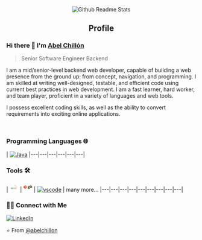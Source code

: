 <p align="center">
 <img width="100px" src="https://avatars.githubusercontent.com/u/45339034?s=400&u=6cddb232194ccd0377ebceec8e2385298da37706&v=4" align="center" alt="Github Readme Stats" />
 <h2 align="center">Profile</h2>
</p>

### Hi there 👋 I'm [Abel Chillón](https://anandmainali.com.np)
> Senior Software Engineer Backend

<div>
 <p>
I am a mid/senior-level backend web developer, capable of building a web presence from the ground up: from concept, navigation, and programming. I am skilled at writing well-designed, testable, and efficient code using current best practices in web development. I am a fast learner, hard worker, and team player, proficient in a variety of languages and web tools.

I possess excellent coding skills, as well as the ability to convert requirements into exciting online applications.
</p>
</div>

<div id="header" align="center">
  <img src="https://komarev.com/ghpvc/?username=abelchillon&style=for-the-badge&color=blue" alt=""/>
</div>

### Programming Languages 🌐

| [<img src="https://th.bing.com/th/id/OIP.cR9lTZZuKdpXY5nMjYc6ngHaMg?rs=1&pid=ImgDetMain" alt="Java" width="24">](https://www.java.com/)
|---|---|---|---|---|---|
 
### Tools 🛠️

| [<img src="https://raw.githubusercontent.com/github/explore/80688e429a7d4ef2fca1e82350fe8e3517d3494d/topics/mysql/mysql.png" alt="mysql" width="24">](https://www.mysql.com/) | [<img src="https://raw.githubusercontent.com/github/explore/80688e429a7d4ef2fca1e82350fe8e3517d3494d/topics/git/git.png" alt="Git" width="24">](https://git-scm.com/) | [<img src="https://upload.wikimedia.org/wikipedia/commons/thumb/2/2d/Visual_Studio_Code_1.18_icon.svg/1200px-Visual_Studio_Code_1.18_icon.svg.png" alt="vscode" width="24">](https://code.visualstudio.com/) | many more...
|---|---|---|---|---|---|---|---|---|

<h3> 🤝🏻 Connect with Me </h3>

<p align="left">
<a href="https://www.linkedin.com/in/abel-chillon/" target="_blank"><img alt="LinkedIn" src="https://img.shields.io/badge/https%3A%2F%2Fwww.linkedin.com%2Fin%2Fabel-chillon%2F?style=social&logoColor=0072b1&label=LinkedIn&labelColor=rgb&color=0072b1"></a>
</p>


⭐️ From [@abelchillon](https://github.com/abelchillon)
